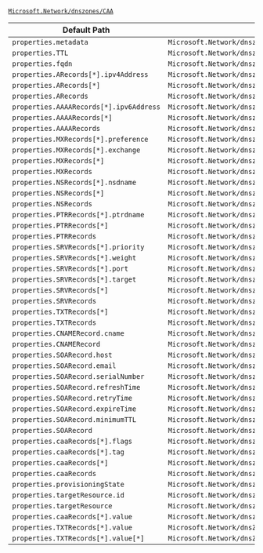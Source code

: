 [`Microsoft.Network/dnszones/CAA`](https://docs.microsoft.com/en-us/azure/templates/microsoft.network/dnszones/caa)

| Default Path | Alias |
|---|---|
| `properties.metadata` | `Microsoft.Network/dnszones/CAA/metadata` |
| `properties.TTL` | `Microsoft.Network/dnszones/CAA/TTL` |
| `properties.fqdn` | `Microsoft.Network/dnszones/CAA/fqdn` |
| `properties.ARecords[*].ipv4Address` | `Microsoft.Network/dnszones/CAA/ARecords[*].ipv4Address` |
| `properties.ARecords[*]` | `Microsoft.Network/dnszones/CAA/ARecords[*]` |
| `properties.ARecords` | `Microsoft.Network/dnszones/CAA/ARecords` |
| `properties.AAAARecords[*].ipv6Address` | `Microsoft.Network/dnszones/CAA/AAAARecords[*].ipv6Address` |
| `properties.AAAARecords[*]` | `Microsoft.Network/dnszones/CAA/AAAARecords[*]` |
| `properties.AAAARecords` | `Microsoft.Network/dnszones/CAA/AAAARecords` |
| `properties.MXRecords[*].preference` | `Microsoft.Network/dnszones/CAA/MXRecords[*].preference` |
| `properties.MXRecords[*].exchange` | `Microsoft.Network/dnszones/CAA/MXRecords[*].exchange` |
| `properties.MXRecords[*]` | `Microsoft.Network/dnszones/CAA/MXRecords[*]` |
| `properties.MXRecords` | `Microsoft.Network/dnszones/CAA/MXRecords` |
| `properties.NSRecords[*].nsdname` | `Microsoft.Network/dnszones/CAA/NSRecords[*].nsdname` |
| `properties.NSRecords[*]` | `Microsoft.Network/dnszones/CAA/NSRecords[*]` |
| `properties.NSRecords` | `Microsoft.Network/dnszones/CAA/NSRecords` |
| `properties.PTRRecords[*].ptrdname` | `Microsoft.Network/dnszones/CAA/PTRRecords[*].ptrdname` |
| `properties.PTRRecords[*]` | `Microsoft.Network/dnszones/CAA/PTRRecords[*]` |
| `properties.PTRRecords` | `Microsoft.Network/dnszones/CAA/PTRRecords` |
| `properties.SRVRecords[*].priority` | `Microsoft.Network/dnszones/CAA/SRVRecords[*].priority` |
| `properties.SRVRecords[*].weight` | `Microsoft.Network/dnszones/CAA/SRVRecords[*].weight` |
| `properties.SRVRecords[*].port` | `Microsoft.Network/dnszones/CAA/SRVRecords[*].port` |
| `properties.SRVRecords[*].target` | `Microsoft.Network/dnszones/CAA/SRVRecords[*].target` |
| `properties.SRVRecords[*]` | `Microsoft.Network/dnszones/CAA/SRVRecords[*]` |
| `properties.SRVRecords` | `Microsoft.Network/dnszones/CAA/SRVRecords` |
| `properties.TXTRecords[*]` | `Microsoft.Network/dnszones/CAA/TXTRecords[*]` |
| `properties.TXTRecords` | `Microsoft.Network/dnszones/CAA/TXTRecords` |
| `properties.CNAMERecord.cname` | `Microsoft.Network/dnszones/CAA/CNAMERecord.cname` |
| `properties.CNAMERecord` | `Microsoft.Network/dnszones/CAA/CNAMERecord` |
| `properties.SOARecord.host` | `Microsoft.Network/dnszones/CAA/SOARecord.host` |
| `properties.SOARecord.email` | `Microsoft.Network/dnszones/CAA/SOARecord.email` |
| `properties.SOARecord.serialNumber` | `Microsoft.Network/dnszones/CAA/SOARecord.serialNumber` |
| `properties.SOARecord.refreshTime` | `Microsoft.Network/dnszones/CAA/SOARecord.refreshTime` |
| `properties.SOARecord.retryTime` | `Microsoft.Network/dnszones/CAA/SOARecord.retryTime` |
| `properties.SOARecord.expireTime` | `Microsoft.Network/dnszones/CAA/SOARecord.expireTime` |
| `properties.SOARecord.minimumTTL` | `Microsoft.Network/dnszones/CAA/SOARecord.minimumTTL` |
| `properties.SOARecord` | `Microsoft.Network/dnszones/CAA/SOARecord` |
| `properties.caaRecords[*].flags` | `Microsoft.Network/dnszones/CAA/caaRecords[*].flags` |
| `properties.caaRecords[*].tag` | `Microsoft.Network/dnszones/CAA/caaRecords[*].tag` |
| `properties.caaRecords[*]` | `Microsoft.Network/dnszones/CAA/caaRecords[*]` |
| `properties.caaRecords` | `Microsoft.Network/dnszones/CAA/caaRecords` |
| `properties.provisioningState` | `Microsoft.Network/dnszones/CAA/provisioningState` |
| `properties.targetResource.id` | `Microsoft.Network/dnszones/CAA/targetResource.id` |
| `properties.targetResource` | `Microsoft.Network/dnszones/CAA/targetResource` |
| `properties.caaRecords[*].value` | `Microsoft.Network/dnszones/CAA/caaRecords[*].value` |
| `properties.TXTRecords[*].value` | `Microsoft.Network/dnsZones/CAA/TXTRecords[*].value` |
| `properties.TXTRecords[*].value[*]` | `Microsoft.Network/dnsZones/CAA/TXTRecords[*].value[*]` |

